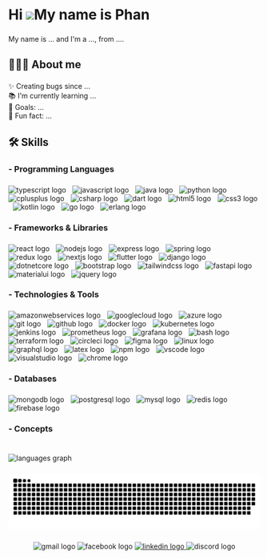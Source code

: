  Hi ![](https://user-images.githubusercontent.com/18350557/176309783-0785949b-9127-417c-8b55-ab5a4333674e.gif)My name is Phan
============================================================================================================================

###

<p align="left">My name is ... and I'm a ..., from ....</p>

###

<h2 align="left">👨🏻‍💻 About me</h2>

###

<p align="left">✨ Creating bugs since ...<br>📚 I'm currently learning ...<br>🎯 Goals: ...<br>🎲 Fun fact: ...</p>

###

<h2 align="left">🛠 Skills</h2>

###

<h3 align="left">- Programming Languages</h3>

###

<div align="left">
  <img src="https://cdn.jsdelivr.net/gh/devicons/devicon/icons/typescript/typescript-original.svg" height="50" alt="typescript logo"  />
  <img width="5" />
  <img src="https://cdn.jsdelivr.net/gh/devicons/devicon/icons/javascript/javascript-original.svg" height="50" alt="javascript logo"  />
  <img width="5" />
  <img src="https://cdn.jsdelivr.net/gh/devicons/devicon/icons/java/java-original.svg" height="50" alt="java logo"  />
  <img width="5" />
  <img src="https://cdn.jsdelivr.net/gh/devicons/devicon/icons/python/python-original.svg" height="50" alt="python logo"  />
  <img width="5" />
  <img src="https://cdn.jsdelivr.net/gh/devicons/devicon/icons/cplusplus/cplusplus-original.svg" height="50" alt="cplusplus logo"  />
  <img width="5" />
  <img src="https://cdn.jsdelivr.net/gh/devicons/devicon/icons/csharp/csharp-original.svg" height="50" alt="csharp logo"  />
  <img width="5" />
  <img src="https://cdn.jsdelivr.net/gh/devicons/devicon/icons/dart/dart-original.svg" height="50" alt="dart logo"  />
  <img width="5" />
  <img src="https://cdn.jsdelivr.net/gh/devicons/devicon/icons/html5/html5-original.svg" height="50" alt="html5 logo"  />
  <img width="5" />
  <img src="https://cdn.jsdelivr.net/gh/devicons/devicon/icons/css3/css3-original.svg" height="50" alt="css3 logo"  />
  <img width="5" />
  <img src="https://cdn.jsdelivr.net/gh/devicons/devicon/icons/kotlin/kotlin-original.svg" height="50" alt="kotlin logo"  />
  <img width="5" />
  <img src="https://cdn.jsdelivr.net/gh/devicons/devicon/icons/go/go-original.svg" height="50" alt="go logo"  />
  <img width="5" />
  <img src="https://cdn.jsdelivr.net/gh/devicons/devicon/icons/erlang/erlang-original.svg" height="50" alt="erlang logo"  />
</div>

###

<h3 align="left">- Frameworks & Libraries</h3>

###

<div align="left">
  <img src="https://cdn.jsdelivr.net/gh/devicons/devicon/icons/react/react-original.svg" height="50" alt="react logo"  />
  <img width="5" />
  <img src="https://cdn.jsdelivr.net/gh/devicons/devicon/icons/nodejs/nodejs-original.svg" height="50" alt="nodejs logo"  />
  <img width="5" />
  <img src="https://cdn.jsdelivr.net/gh/devicons/devicon/icons/express/express-original.svg" height="50" alt="express logo"  />
  <img width="5" />
  <img src="https://cdn.jsdelivr.net/gh/devicons/devicon/icons/spring/spring-original.svg" height="50" alt="spring logo"  />
  <img width="5" />
  <img src="https://cdn.jsdelivr.net/gh/devicons/devicon/icons/redux/redux-original.svg" height="50" alt="redux logo"  />
  <img width="5" />
  <img src="https://cdn.jsdelivr.net/gh/devicons/devicon/icons/nextjs/nextjs-original.svg" height="50" alt="nextjs logo"  />
  <img width="5" />
  <img src="https://cdn.jsdelivr.net/gh/devicons/devicon/icons/flutter/flutter-original.svg" height="50" alt="flutter logo"  />
  <img width="5" />
  <img src="https://cdn.jsdelivr.net/gh/devicons/devicon/icons/django/django-plain.svg" height="50" alt="django logo"  />
  <img width="5" />
  <img src="https://cdn.jsdelivr.net/gh/devicons/devicon/icons/dotnetcore/dotnetcore-original.svg" height="50" alt="dotnetcore logo"  />
  <img width="5" />
  <img src="https://cdn.jsdelivr.net/gh/devicons/devicon/icons/bootstrap/bootstrap-original.svg" height="50" alt="bootstrap logo"  />
  <img width="5" />
  <img src="https://cdn.jsdelivr.net/gh/devicons/devicon/icons/tailwindcss/tailwindcss-original-wordmark.svg" height="50" alt="tailwindcss logo"  />
  <img width="5" />
  <img src="https://cdn.jsdelivr.net/gh/devicons/devicon/icons/fastapi/fastapi-original.svg" height="50" alt="fastapi logo"  />
  <img width="5" />
  <img src="https://cdn.jsdelivr.net/gh/devicons/devicon/icons/materialui/materialui-original.svg" height="50" alt="materialui logo"  />
  <img width="5" />
  <img src="https://cdn.jsdelivr.net/gh/devicons/devicon/icons/jquery/jquery-original.svg" height="50" alt="jquery logo"  />
</div>

###

<h3 align="left">- Technologies & Tools</h3>

###

<div align="left">
  <img src="https://cdn.jsdelivr.net/gh/devicons/devicon/icons/amazonwebservices/amazonwebservices-original.svg" height="50" alt="amazonwebservices logo"  />
  <img width="5" />
  <img src="https://cdn.jsdelivr.net/gh/devicons/devicon/icons/googlecloud/googlecloud-original.svg" height="50" alt="googlecloud logo"  />
  <img width="5" />
  <img src="https://cdn.jsdelivr.net/gh/devicons/devicon/icons/azure/azure-original.svg" height="50" alt="azure logo"  />
  <img width="5" />
  <img src="https://cdn.jsdelivr.net/gh/devicons/devicon/icons/git/git-original.svg" height="50" alt="git logo"  />
  <img width="5" />
  <img src="https://cdn.jsdelivr.net/gh/devicons/devicon/icons/github/github-original.svg" height="50" alt="github logo"  />
  <img width="5" />
  <img src="https://cdn.jsdelivr.net/gh/devicons/devicon/icons/docker/docker-original.svg" height="50" alt="docker logo"  />
  <img width="5" />
  <img src="https://cdn.jsdelivr.net/gh/devicons/devicon/icons/kubernetes/kubernetes-plain.svg" height="50" alt="kubernetes logo"  />
  <img width="5" />
  <img src="https://cdn.jsdelivr.net/gh/devicons/devicon/icons/jenkins/jenkins-line.svg" height="50" alt="jenkins logo"  />
  <img width="5" />
  <img src="https://cdn.jsdelivr.net/gh/devicons/devicon/icons/prometheus/prometheus-original.svg" height="50" alt="prometheus logo"  />
  <img width="5" />
  <img src="https://cdn.jsdelivr.net/gh/devicons/devicon/icons/grafana/grafana-original.svg" height="50" alt="grafana logo"  />
  <img width="5" />
  <img src="https://cdn.jsdelivr.net/gh/devicons/devicon/icons/bash/bash-original.svg" height="50" alt="bash logo"  />
  <img width="5" />
  <img src="https://cdn.jsdelivr.net/gh/devicons/devicon/icons/terraform/terraform-original.svg" height="50" alt="terraform logo"  />
  <img width="5" />
  <img src="https://cdn.jsdelivr.net/gh/devicons/devicon/icons/circleci/circleci-plain.svg" height="50" alt="circleci logo"  />
  <img width="5" />
  <img src="https://cdn.jsdelivr.net/gh/devicons/devicon/icons/figma/figma-original.svg" height="50" alt="figma logo"  />
  <img width="5" />
  <img src="https://cdn.jsdelivr.net/gh/devicons/devicon/icons/linux/linux-original.svg" height="50" alt="linux logo"  />
  <img width="5" />
  <img src="https://cdn.jsdelivr.net/gh/devicons/devicon/icons/graphql/graphql-plain.svg" height="50" alt="graphql logo"  />
  <img width="5" />
  <img src="https://cdn.jsdelivr.net/gh/devicons/devicon/icons/latex/latex-original.svg" height="50" alt="latex logo"  />
  <img width="5" />
  <img src="https://cdn.jsdelivr.net/gh/devicons/devicon/icons/npm/npm-original-wordmark.svg" height="50" alt="npm logo"  />
  <img width="5" />
  <img src="https://cdn.jsdelivr.net/gh/devicons/devicon/icons/vscode/vscode-original.svg" height="50" alt="vscode logo"  />
  <img width="5" />
  <img src="https://cdn.jsdelivr.net/gh/devicons/devicon/icons/visualstudio/visualstudio-plain.svg" height="50" alt="visualstudio logo"  />
  <img width="5" />
  <img src="https://cdn.jsdelivr.net/gh/devicons/devicon/icons/chrome/chrome-original.svg" height="50" alt="chrome logo"  />
</div>

###

<h3 align="left">- Databases</h3>

###

<div align="left">
  <img src="https://cdn.jsdelivr.net/gh/devicons/devicon/icons/mongodb/mongodb-original.svg" height="50" alt="mongodb logo"  />
  <img width="5" />
  <img src="https://cdn.jsdelivr.net/gh/devicons/devicon/icons/postgresql/postgresql-original.svg" height="50" alt="postgresql logo"  />
  <img width="5" />
  <img src="https://cdn.jsdelivr.net/gh/devicons/devicon/icons/mysql/mysql-original.svg" height="50" alt="mysql logo"  />
  <img width="5" />
  <img src="https://cdn.jsdelivr.net/gh/devicons/devicon/icons/redis/redis-original.svg" height="50" alt="redis logo"  />
  <img width="5" />
  <img src="https://cdn.jsdelivr.net/gh/devicons/devicon/icons/firebase/firebase-plain.svg" height="50" alt="firebase logo"  />
</div>

###

<h3 align="left">- Concepts</h3>

###

<br clear="both">

<div align="left">
  <img src="https://github-readme-stats.vercel.app/api/top-langs?username=phananhnguyen1204&locale=en&hide_title=false&layout=compact&card_width=320&langs_count=5&theme=dracula&hide_border=false&order=2" height="150" alt="languages graph"  />
</div>

###

<img src="https://raw.githubusercontent.com/phananhnguyen1204/phananhnguyen1204/output/snake.svg" alt="Snake animation" />

###

<div align="center">
  <img src="https://raw.githubusercontent.com/maurodesouza/profile-readme-generator/master/src/assets/icons/social/gmail/default.svg" width="52" height="40" alt="gmail logo"  />
  <img src="https://raw.githubusercontent.com/maurodesouza/profile-readme-generator/master/src/assets/icons/social/facebook/default.svg" width="52" height="40" alt="facebook logo"  />
  <a href="https://www.linkedin.com/in/phanng/" target="_blank">
    <img src="https://raw.githubusercontent.com/maurodesouza/profile-readme-generator/master/src/assets/icons/social/linkedin/default.svg" width="52" height="40" alt="linkedin logo"  />
  </a>
  <img src="https://raw.githubusercontent.com/maurodesouza/profile-readme-generator/master/src/assets/icons/social/discord/default.svg" width="52" height="40" alt="discord logo"  />
</div>

###
